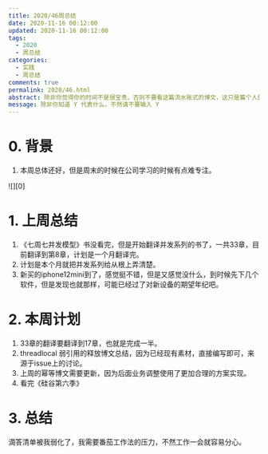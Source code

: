 ```yaml
---
title: 2020/46周总结
date: 2020-11-16 00:12:00
updated: 2020-11-16 00:12:00
tags:
  - 2020
  - 周总结
categories: 
  - 实践
  - 周总结
comments: true
permalink: 2020/46.html  
abstract: 除非你觉得你的时间不是很宝贵，否则不要看这篇流水账式的博文，这只是篇个人的工作的学习一个总结而已，没有包含任何的技术细节
message: 除非你知道 Y 代表什么，不然请不要输入 Y
---
```



# 0. 背景

1. 本周总体还好，但是周末的时候在公司学习的时候有点难专注。

<!--more-->

![][0]

# 1. 上周总结

1. 《七周七并发模型》书没看完，但是开始翻译并发系列的书了，一共33章，目前翻译到第8章，计划是一个月翻译完。
2. 计划是本个月就把并发系列给从根上弄清楚。
3. 新买的iphone12mini到了，感觉挺不错，但是又感觉没什么，到时候先下几个软件，但是发现也就那样，可能已经过了对新设备的期望年纪吧。

# 2. 本周计划

1. 33章的翻译要翻译到17章，也就是完成一半。
2. threadlocal 弱引用的释放博文总结，因为已经现有素材，直接编写即可，来源于issue上的讨论。
3. 上周的幂等博文需要更新，因为后面业务调整使用了更加合理的方案实现。
4. 看完《硅谷第六季》

# 3. 总结

滴答清单被我弱化了，我需要番茄工作法的压力，不然工作一会就容易分心。

[1]: https://leran2deeplearnjavawebtech.oss-cn-beijing.aliyuncs.com/background/2020-11-16%E9%A3%8E%E5%B9%B3%E6%B5%AA%E9%9D%99.jpg